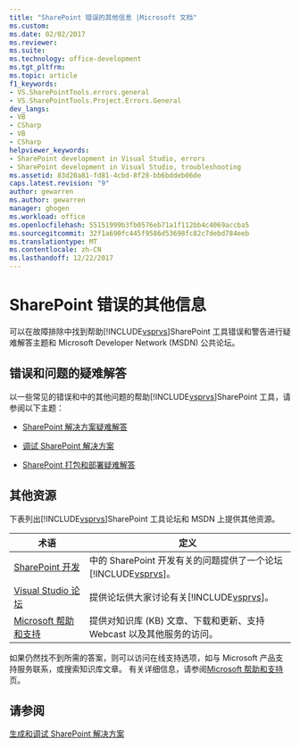 ```yaml
---
title: "SharePoint 错误的其他信息 |Microsoft 文档"
ms.custom: 
ms.date: 02/02/2017
ms.reviewer: 
ms.suite: 
ms.technology: office-development
ms.tgt_pltfrm: 
ms.topic: article
f1_keywords:
- VS.SharePointTools.errors.general
- VS.SharePointTools.Project.Errors.General
dev_langs:
- VB
- CSharp
- VB
- CSharp
helpviewer_keywords:
- SharePoint development in Visual Studio, errors
- SharePoint development in Visual Studio, troubleshooting
ms.assetid: 83d20a81-fd81-4cbd-8f28-bb6bddeb06de
caps.latest.revision: "9"
author: gewarren
ms.author: gewarren
manager: ghogen
ms.workload: office
ms.openlocfilehash: 55151999b3fb0576eb71a1f112bb4c4069accba5
ms.sourcegitcommit: 32f1a690fc445f9586d53698fc82c7debd784eeb
ms.translationtype: MT
ms.contentlocale: zh-CN
ms.lasthandoff: 12/22/2017
---
```

# <a name="additional-information-for-sharepoint-errors"></a>SharePoint 错误的其他信息
  可以在故障排除中找到帮助[!INCLUDE[vsprvs](../sharepoint/includes/vsprvs-md.md)]SharePoint 工具错误和警告进行疑难解答主题和 Microsoft Developer Network (MSDN) 公共论坛。  
  
## <a name="troubleshooting-errors-and-issues"></a>错误和问题的疑难解答  
 以一些常见的错误和中的其他问题的帮助[!INCLUDE[vsprvs](../sharepoint/includes/vsprvs-md.md)]SharePoint 工具，请参阅以下主题：  
  
-   [SharePoint 解决方案疑难解答](../sharepoint/troubleshooting-sharepoint-solutions.md)  
  
-   [调试 SharePoint 解决方案](../sharepoint/debugging-sharepoint-solutions.md)  
  
-   [SharePoint 打包和部署疑难解答](../sharepoint/troubleshooting-sharepoint-packaging-and-deployment.md)  
  
## <a name="other-resources"></a>其他资源  
 下表列出[!INCLUDE[vsprvs](../sharepoint/includes/vsprvs-md.md)]SharePoint 工具论坛和 MSDN 上提供其他资源。  
  
|术语|定义|  
|----------|----------------|  
|[SharePoint 开发](http://go.microsoft.com/fwlink/?LinkId=179593)|中的 SharePoint 开发有关的问题提供了一个论坛[!INCLUDE[vsprvs](../sharepoint/includes/vsprvs-md.md)]。|  
|[Visual Studio 论坛](http://go.microsoft.com/fwlink/?LinkID=150452)|提供论坛供大家讨论有关[!INCLUDE[vsprvs](../sharepoint/includes/vsprvs-md.md)]。|  
|[Microsoft 帮助和支持](http://go.microsoft.com/fwlink/?LinkID=108287)|提供对知识库 (KB) 文章、下载和更新、支持 Webcast 以及其他服务的访问。|  
  
 如果仍然找不到所需的答案，则可以访问在线支持选项，如与 Microsoft 产品支持服务联系，或搜索知识库文章。 有关详细信息，请参阅[Microsoft 帮助和支持](http://go.microsoft.com/fwlink/?LinkID=155371)页。  
  
## <a name="see-also"></a>请参阅  
 [生成和调试 SharePoint 解决方案](../sharepoint/building-and-debugging-sharepoint-solutions.md)  
  
  